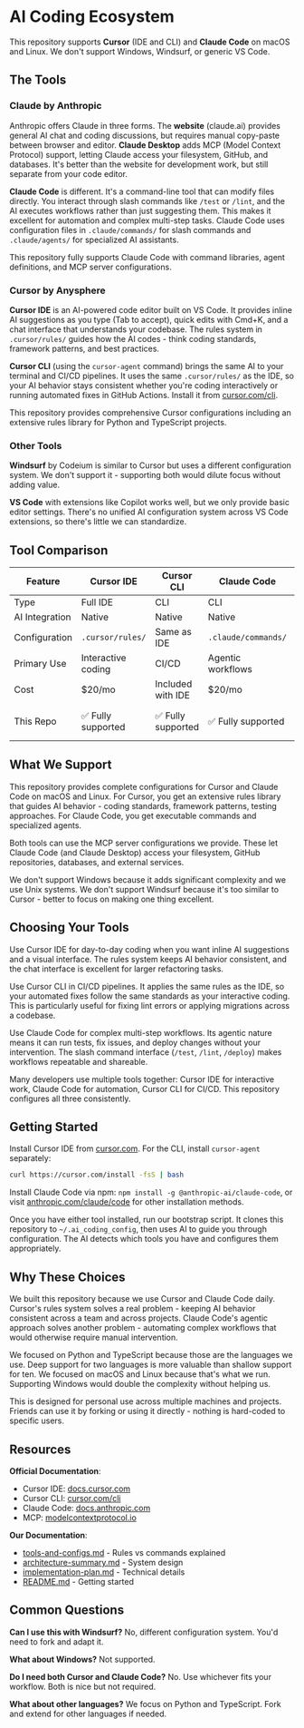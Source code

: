 # AI Coding Ecosystem

This repository supports **Cursor** (IDE and CLI) and **Claude Code** on macOS and
Linux. We don't support Windows, Windsurf, or generic VS Code.

## The Tools

### Claude by Anthropic

Anthropic offers Claude in three forms. The **website** (claude.ai) provides general AI
chat and coding discussions, but requires manual copy-paste between browser and editor.
**Claude Desktop** adds MCP (Model Context Protocol) support, letting Claude access your
filesystem, GitHub, and databases. It's better than the website for development work,
but still separate from your code editor.

**Claude Code** is different. It's a command-line tool that can modify files directly.
You interact through slash commands like `/test` or `/lint`, and the AI executes
workflows rather than just suggesting them. This makes it excellent for automation and
complex multi-step tasks. Claude Code uses configuration files in `.claude/commands/`
for slash commands and `.claude/agents/` for specialized AI assistants.

This repository fully supports Claude Code with command libraries, agent definitions,
and MCP server configurations.

### Cursor by Anysphere

**Cursor IDE** is an AI-powered code editor built on VS Code. It provides inline AI
suggestions as you type (Tab to accept), quick edits with Cmd+K, and a chat interface
that understands your codebase. The rules system in `.cursor/rules/` guides how the AI
codes - think coding standards, framework patterns, and best practices.

**Cursor CLI** (using the `cursor-agent` command) brings the same AI to your terminal
and CI/CD pipelines. It uses the same `.cursor/rules/` as the IDE, so your AI behavior
stays consistent whether you're coding interactively or running automated fixes in
GitHub Actions. Install it from [cursor.com/cli](https://cursor.com/cli).

This repository provides comprehensive Cursor configurations including an extensive
rules library for Python and TypeScript projects.

### Other Tools

**Windsurf** by Codeium is similar to Cursor but uses a different configuration system.
We don't support it - supporting both would dilute focus without adding value.

**VS Code** with extensions like Copilot works well, but we only provide basic editor
settings. There's no unified AI configuration system across VS Code extensions, so
there's little we can standardize.

## Tool Comparison

| Feature        | Cursor IDE         | Cursor CLI         | Claude Code         | Claude Desktop      |
| -------------- | ------------------ | ------------------ | ------------------- | ------------------- |
| Type           | Full IDE           | CLI                | CLI                 | Chat App            |
| AI Integration | Native             | Native             | Native              | Native              |
| Configuration  | `.cursor/rules/`   | Same as IDE        | `.claude/commands/` | MCP only            |
| Primary Use    | Interactive coding | CI/CD              | Agentic workflows   | Research            |
| Cost           | $20/mo             | Included with IDE  | $20/mo              | $20/mo              |
| This Repo      | ✅ Fully supported | ✅ Fully supported | ✅ Fully supported  | ⚠️ MCP configs only |

## What We Support

This repository provides complete configurations for Cursor and Claude Code on macOS and
Linux. For Cursor, you get an extensive rules library that guides AI behavior - coding
standards, framework patterns, testing approaches. For Claude Code, you get executable
commands and specialized agents.

Both tools can use the MCP server configurations we provide. These let Claude Code (and
Claude Desktop) access your filesystem, GitHub repositories, databases, and external
services.

We don't support Windows because it adds significant complexity and we use Unix systems.
We don't support Windsurf because it's too similar to Cursor - better to focus on making
one thing excellent.

## Choosing Your Tools

Use Cursor IDE for day-to-day coding when you want inline AI suggestions and a visual
interface. The rules system keeps AI behavior consistent, and the chat interface is
excellent for larger refactoring tasks.

Use Cursor CLI in CI/CD pipelines. It applies the same rules as the IDE, so your
automated fixes follow the same standards as your interactive coding. This is
particularly useful for fixing lint errors or applying migrations across a codebase.

Use Claude Code for complex multi-step workflows. Its agentic nature means it can run
tests, fix issues, and deploy changes without your intervention. The slash command
interface (`/test`, `/lint`, `/deploy`) makes workflows repeatable and shareable.

Many developers use multiple tools together: Cursor IDE for interactive work, Claude
Code for automation, Cursor CLI for CI/CD. This repository configures all three
consistently.

## Getting Started

Install Cursor IDE from [cursor.com](https://cursor.com). For the CLI, install
`cursor-agent` separately:

```bash
curl https://cursor.com/install -fsS | bash
```

Install Claude Code via npm: `npm install -g @anthropic-ai/claude-code`, or visit
[anthropic.com/claude/code](https://anthropic.com/claude/code) for other installation
methods.

Once you have either tool installed, run our bootstrap script. It clones this repository
to `~/.ai_coding_config`, then uses AI to guide you through configuration. The AI
detects which tools you have and configures them appropriately.

## Why These Choices

We built this repository because we use Cursor and Claude Code daily. Cursor's rules
system solves a real problem - keeping AI behavior consistent across a team and across
projects. Claude Code's agentic approach solves another problem - automating complex
workflows that would otherwise require manual intervention.

We focused on Python and TypeScript because those are the languages we use. Deep support
for two languages is more valuable than shallow support for ten. We focused on macOS and
Linux because that's what we run. Supporting Windows would double the complexity without
helping us.

This is designed for personal use across multiple machines and projects. Friends can use
it by forking or using it directly - nothing is hard-coded to specific users.

## Resources

**Official Documentation**:

- Cursor IDE: [docs.cursor.com](https://docs.cursor.com)
- Cursor CLI: [cursor.com/cli](https://cursor.com/cli)
- Claude Code: [docs.anthropic.com](https://docs.anthropic.com)
- MCP: [modelcontextprotocol.io](https://modelcontextprotocol.io)

**Our Documentation**:

- [tools-and-configs.md](tools-and-configs.md) - Rules vs commands explained
- [architecture-summary.md](architecture-summary.md) - System design
- [implementation-plan.md](../implementation-plan.md) - Technical details
- [README.md](../README.md) - Getting started

## Common Questions

**Can I use this with Windsurf?** No, different configuration system. You'd need to fork
and adapt it.

**What about Windows?** Not supported.

**Do I need both Cursor and Claude Code?** No. Use whichever fits your workflow. Both is
nice but not required.

**What about other languages?** We focus on Python and TypeScript. Fork and extend for
other languages if needed.
